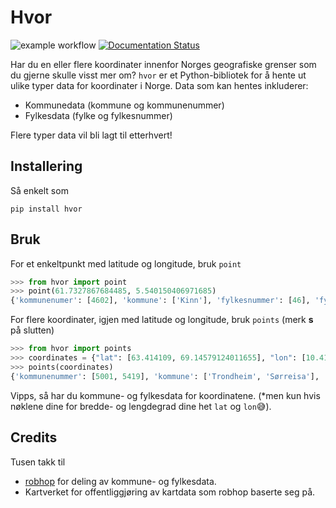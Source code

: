 # Hvor

![example workflow](https://github.com/bkkas/hvor/actions/workflows/python-app.yml/badge.svg)
[![Documentation Status](https://readthedocs.org/projects/hvor/badge/?version=latest)](https://hvor.readthedocs.io/en/latest/?badge=latest)

Har du en eller flere koordinater innenfor Norges geografiske grenser som du
gjerne skulle visst mer om? `hvor` er et Python-bibliotek for å hente ut ulike
typer data for koordinater i Norge. Data som kan hentes inkluderer:

- Kommunedata (kommune og kommunenummer)
- Fylkesdata (fylke og fylkesnummer)

Flere typer data vil bli lagt til etterhvert!

## Installering

Så enkelt som

```
pip install hvor
```

## Bruk

For et enkeltpunkt med latitude og longitude, bruk `point`

```python
>>> from hvor import point
>>> point(61.7327867684485, 5.540150406971685)
{'kommunenumer': [4602], 'kommune': ['Kinn'], 'fylkesnummer': [46], 'fylke': ['Vestland']}
```

For flere koordinater, igjen med latitude og longitude, bruk `points` (merk
**s** på slutten)

```python
>>> from hvor import points
>>> coordinates = {"lat": [63.414109, 69.14579124011655], "lon": [10.416230, 18.15361374220361]}
>>> points(coordinates)
{'kommunenummer': [5001, 5419], 'kommune': ['Trondheim', 'Sørreisa'], 'fylkesnummer': [50, 54], 'fylke': ['Trøndelag', 'Troms og Finnmark']}
```

Vipps, så har du kommune- og fylkesdata for koordinatene. (\*men kun hvis
nøklene dine for bredde- og lengdegrad dine het `lat` og `lon`😅).

## Credits

Tusen takk til

- [robhop](https://github.com/robhop) for deling av kommune- og fylkesdata.
- Kartverket for offentliggjøring av kartdata som robhop baserte seg på.
